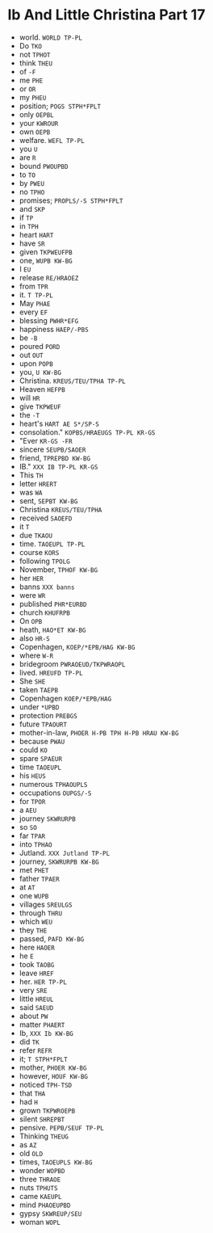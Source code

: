 # Ib And Little Christina Part 17

* world. `WORLD TP-PL`
* Do `TKO`
* not `TPHOT`
* think `THEU`
* of `-F`
* me `PHE`
* or `OR`
* my `PHEU`
* position; `POGS STPH*FPLT`
* only `OEPBL`
* your `KWROUR`
* own `OEPB`
* welfare. `WEFL TP-PL`
* you `U`
* are `R`
* bound `PWOUPBD`
* to `TO`
* by `PWEU`
* no `TPHO`
* promises; `PROPLS/-S STPH*FPLT`
* and `SKP`
* if `TP`
* in `TPH`
* heart `HART`
* have `SR`
* given `TKPWEUFPB`
* one, `WUPB KW-BG`
* I `EU`
* release `RE/HRAOEZ`
* from `TPR`
* it. `T TP-PL`
* May `PHAE`
* every `EF`
* blessing `PWHR*EFG`
* happiness `HAEP/-PBS`
* be `-B`
* poured `PORD`
* out `OUT`
* upon `POPB`
* you, `U KW-BG`
* Christina. `KREUS/TEU/TPHA TP-PL`
* Heaven `HEFPB`
* will `HR`
* give `TKPWEUF`
* the `-T`
* heart's `HART AE S*/SP-S`
* consolation." `KOPBS/HRAEUGS TP-PL KR-GS`
* "Ever `KR-GS -FR`
* sincere `SEUPB/SAOER`
* friend, `TPREPBD KW-BG`
* IB." `XXX IB TP-PL KR-GS`
* This `TH`
* letter `HRERT`
* was `WA`
* sent, `SEPBT KW-BG`
* Christina `KREUS/TEU/TPHA`
* received `SAOEFD`
* it `T`
* due `TKAOU`
* time. `TAOEUPL TP-PL`
* course `KORS`
* following `TPOLG`
* November, `TPHOF KW-BG`
* her `HER`
* banns `XXX banns`
* were `WR`
* published `PHR*EURBD`
* church `KHUFRPB`
* On `OPB`
* heath, `HAO*ET KW-BG`
* also `HR-S`
* Copenhagen, `KOEP/*EPB/HAG KW-BG`
* where `W-R`
* bridegroom `PWRAOEUD/TKPWRAOPL`
* lived. `HREUFD TP-PL`
* She `SHE`
* taken `TAEPB`
* Copenhagen `KOEP/*EPB/HAG`
* under `*UPBD`
* protection `PREBGS`
* future `TPAOURT`
* mother-in-law, `PHOER H-PB TPH H-PB HRAU KW-BG`
* because `PWAU`
* could `KO`
* spare `SPAEUR`
* time `TAOEUPL`
* his `HEUS`
* numerous `TPHAOUPLS`
* occupations `OUPGS/-S`
* for `TPOR`
* a `AEU`
* journey `SKWRURPB`
* so `SO`
* far `TPAR`
* into `TPHAO`
* Jutland. `XXX Jutland TP-PL`
* journey, `SKWRURPB KW-BG`
* met `PHET`
* father `TPAER`
* at `AT`
* one `WUPB`
* villages `SREULGS`
* through `THRU`
* which `WEU`
* they `THE`
* passed, `PAFD KW-BG`
* here `HAOER`
* he `E`
* took `TAOBG`
* leave `HREF`
* her. `HER TP-PL`
* very `SRE`
* little `HREUL`
* said `SAEUD`
* about `PW`
* matter `PHAERT`
* Ib, `XXX Ib KW-BG`
* did `TK`
* refer `REFR`
* it; `T STPH*FPLT`
* mother, `PHOER KW-BG`
* however, `HOUF KW-BG`
* noticed `TPH-TSD`
* that `THA`
* had `H`
* grown `TKPWROEPB`
* silent `SHREPBT`
* pensive. `PEPB/SEUF TP-PL`
* Thinking `THEUG`
* as `AZ`
* old `OLD`
* times, `TAOEUPLS KW-BG`
* wonder `WOPBD`
* three `THRAOE`
* nuts `TPHUTS`
* came `KAEUPL`
* mind `PHAOEUPBD`
* gypsy `SKWREUP/SEU`
* woman `WOPL`
